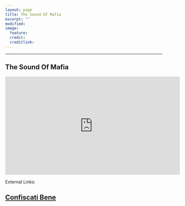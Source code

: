 ```yaml
---
layout: page
title: The Sound Of Mafia
excerpt: ""
modified: 
image:
  feature: 
  credit: 
  creditlink: 
---
```


---

## The Sound Of Mafia

<iframe width="560" height="315" src="https://www.youtube.com/embed/8sIy-rP2feA" frameborder="0" allowfullscreen></iframe>

External Links:

## [Confiscati Bene](http://www.confiscatibene.it/it) 
